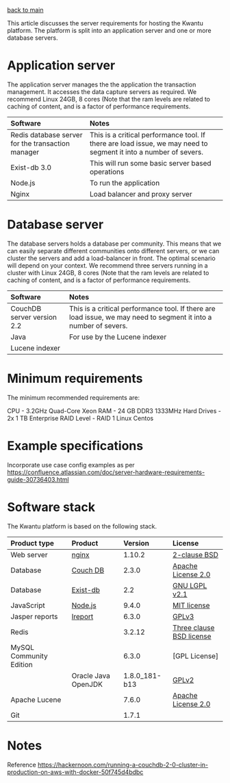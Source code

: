 [back to main](https://github.com/kwantu/platformconfiguration/wiki)

This article discusses the server requirements for hosting the Kwantu platform.  The platform is split into an application server and one or more database servers.

# Application server

The application server manages the the application the transaction management. It accesses the data capture servers as required.  We recommend Linux 24GB, 8 cores (Note that the ram levels are related to caching of content, and is a factor of performance requirements.

| Software  | Notes  |
| :-----| :-----|
| Redis database server for the transaction manager |This is a critical performance tool. If there are load issue, we may need to segment it into a number of severs. |
| Exist-db 3.0 |This will run some basic server based operations|
| Node.js |To run the application |
|Nginx |Load balancer and proxy server |

# Database server

The database servers holds a database per community. This means that we can easily separate different communities onto different servers, or we can cluster the servers and add a load-balancer in front. The optimal scenario will depend on your context.  We recommend three servers running in a cluster with Linux 24GB, 8 cores
(Note that the ram levels are related to caching of content, and is a factor of performance requirements.

| Software  | Notes  |
| :-----| :-----|
| CouchDB server version 2.2 |This is a critical performance tool. If there are load issue, we may need to segment it into a number of severs. |
| Java |For use by the Lucene indexer|
| Lucene indexer | |

# Minimum requirements

The minimum recommended requirements are:

CPU - 3.2GHz Quad-Core Xeon
RAM - 24 GB DDR3 1333MHz
Hard Drives - 2x 1 TB Enterprise
RAID Level - RAID 1
Linux Centos 

# Example specifications


Incorporate use case config examples as per https://confluence.atlassian.com/doc/server-hardware-requirements-guide-30736403.html

# Software stack

The Kwantu platform is based on the following stack.

| Product type        | Product           | Version  | License  |
| :------------- |:-------------| :-----| :-----|
| Web server | [nginx](https://github.com/nginx/nginx) | 1.10.2 |[2-clause BSD](https://en.wikipedia.org/wiki/Simplified_BSD_License) |
| Database | [Couch DB](https://github.com/apache/couchdb) | 2.3.0 |[Apache License 2.0](https://en.wikipedia.org/wiki/Apache_License)|
| Database | [Exist-db](https://github.com/exist-db/exist/) | 2.2 |[GNU LGPL v2.1](https://en.wikipedia.org/wiki/GNU_Lesser_General_Public_License) |
| JavaScript | [Node.js](https://github.com/nodejs/node) |9.4.0 |[MIT license](https://en.wikipedia.org/wiki/MIT_license) |
| Jasper reports | [Ireport](https://github.com/Jaspersoft/jasperreports) | 6.3.0 |[GPLv3](http://www.gnu.org/licenses/gpl-3.0.html)|
| Redis |  | 3.2.12 |[Three clause BSD license](https://redis.io/topics/license)|
| MySQL Community Edition |  | 6.3.0 |[GPL License]|
|  | Oracle Java OpenJDK | 1.8.0_181-b13|[GPLv2](http://openjdk.java.net/legal/gplv2+ce.html)|
| Apache Lucene |  | 7.6.0|[Apache License 2.0](http://www.apache.org/licenses/LICENSE-2.0.html)|
| Git |  | 1.7.1 ||

# Notes

Reference https://hackernoon.com/running-a-couchdb-2-0-cluster-in-production-on-aws-with-docker-50f745d4bdbc